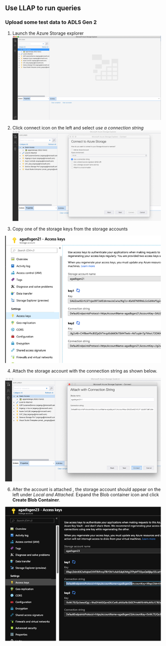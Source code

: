 ##  Use LLAP to run queries 

### Upload some test data to ADLS Gen 2

1. Launch the Azure Storage explorer 
![Create Azure Resource Group](https://github.com/arnabganguly/llap-hdinsight/blob/master/images/Picture14.png)
  
2. Click connect icon on the left and select *use a connection string*
![Create Azure Resource Group](https://github.com/arnabganguly/llap-hdinsight/blob/master/images/Picture15.png)

3. Copy one of the storage keys from the storage accounts

![Create Azure Resource Group](https://github.com/arnabganguly/llap-hdinsight/blob/master/images/Picture16.png)
 
4. Attach the storage account with the connection string as shown  below.

![Create Azure Resource Group](https://github.com/arnabganguly/llap-hdinsight/blob/master/images/Picture17.png)

6. After the account is attached , the storage account should appear on the left under *Local and Attached.* Expand the Blob container icon and click **Create Blob Container**. 

![Create Azure Resource Group](https://github.com/arnabganguly/llap-hdinsight/blob/master/images/Picture18.png)





<!--stackedit_data:
eyJoaXN0b3J5IjpbMTkyNDE5NjExMCw0ODA0NjQzMjYsMTAwOD
kxNjg4LDQ4NDIwMjUxMiw1NzM0MDA2MDEsMjA0MDI5NzYyMl19

-->